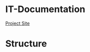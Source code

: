 # IT-Documentation

[Project Site](https://project.microsoft.com/NordicInsuranceSoftware.onmicrosoft.com/en-US#/taskgrid?projectId=779e2f8a-f11a-4c11-a563-01bc6506ff53)


# Structure